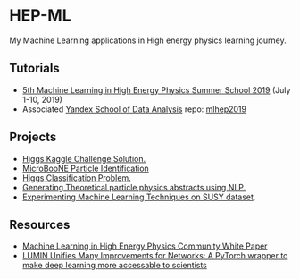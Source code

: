 # HEP-ML
My Machine Learning applications in High energy physics learning journey. 



## Tutorials
- [5th Machine Learning in High Energy Physics Summer School 2019](https://indico.cern.ch/event/768915/) (July 1-10, 2019)
- Associated [Yandex School of Data Analysis](https://github.com/yandexdataschool) repo: [mlhep2019](https://github.com/yandexdataschool/mlhep2019)

## Projects 
- [Higgs Kaggle Challenge Solution.](https://github.com/MohamedElashri/HEP-ML/blob/master/projects/Higgs%20challenge%20School/Higgs_Boson_Challange.ipynb)
- [MicroBooNE Particle Identification ](https://github.com/MohamedElashri/HEP-ML/blob/master/projects/MicroBooNE%20Particle%20Identification/MicroBooNE_Particle_Identification.ipynb)
- [Higgs Classification Problem.](https://github.com/MohamedElashri/HEP-ML/blob/master/projects/Higgs%20challenge/Higgs.ipynb)
- [Generating Theoretical particle physics abstracts using NLP.](https://github.com/MohamedElashri/HEP-ML/blob/master/Projects/NLP/NLP.ipynb)
- [Experimenting Machine Learning Techniques on SUSY dataset](https://github.com/MohamedElashri/SUSY).


## Resources
- [Machine Learning in High Energy Physics Community White Paper](https://arxiv.org/abs/1807.02876)
- [LUMIN Unifies Many Improvements for Networks: A PyTorch wrapper to make deep learning more accessable to scientists](https://pypi.org/project/lumin/)
